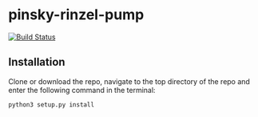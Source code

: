 # pinsky-rinzel-pump

[![Build Status](https://travis-ci.com/CINPLA/pinsky-rinzel-pump.svg?token=ysPymD2Us3kpyo2SF9i6&branch=master)](https://travis-ci.com/CINPLA/pinsky-rinzel-pump)

## Installation 

Clone or download the repo, navigate to the top directory of the repo and enter the following
command in the terminal: 
```bash
python3 setup.py install
```

